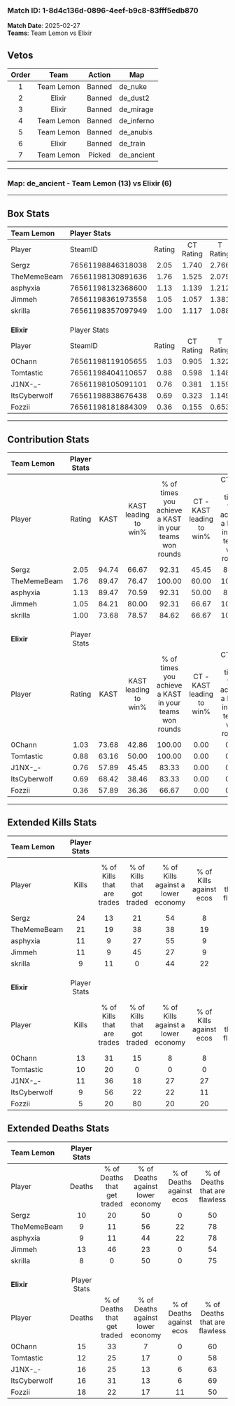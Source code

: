 ### Match ID: 1-8d4c136d-0896-4eef-b9c8-83fff5edb870  
**Match Date**: 2025-02-27  
**Teams**: Team Lemon vs Elixir  

## Vetos  

| Order | Team | Action | Map |
| :---: | :--: | :----: | --- |
| 1 | Team Lemon | Banned | de_nuke |
| 2 | Elixir | Banned | de_dust2 |
| 3 | Elixir | Banned | de_mirage |
| 4 | Team Lemon | Banned | de_inferno |
| 5 | Team Lemon | Banned | de_anubis |
| 6 | Elixir | Banned | de_train |
| 7 | Team Lemon | Picked | de_ancient |

---  

### **Map**: de_ancient - Team Lemon (13) vs Elixir (6)  
---  

## Box Stats  

| **Team Lemon** | Player Stats      |        |           |          |       |       |       |         |        |      |     |
| :- | :- | :-: | :-: | :-: | :-: | :-: | :-: | :-: | :-: | :-: | :-: |
| Player         | SteamID           | Rating | CT Rating | T Rating | KAST  |  ADR  | Kills | Assists | Deaths | K/D  | HS% |
| Sergz          | 76561198846318038 |  2.05  |   1.740   |  2.766   | 94.74 | 143.9 |  24   |    5    |   10   | 2.40 | 66  |
| TheMemeBeam    | 76561198130891636 |  1.76  |   1.525   |  2.079   | 89.47 | 99.1  |  21   |    4    |   9    | 2.33 | 38  |
| asphyxia       | 76561198132368600 |  1.13  |   1.139   |  1.212   | 89.47 | 53.7  |  11   |    0    |   9    | 1.22 | 63  |
| Jimmeh         | 76561198361973558 |  1.05  |   1.057   |  1.381   | 84.21 | 63.1  |  11   |    6    |   13   | 0.85 | 63  |
| skrilla        | 76561198357097949 |  1.00  |   1.117   |  1.088   | 73.68 | 56.5  |   9   |    6    |   8    | 1.13 | 55  |
|                |                   |        |           |          |       |       |       |         |        |      |     |
|                |                   |        |           |          |       |       |       |         |        |      |     |
|                |                   |        |           |          |       |       |       |         |        |      |     |
| **Elixir**     | Player Stats      |        |           |          |       |       |       |         |        |      |     |
| Player         | SteamID           | Rating | CT Rating | T Rating | KAST  |  ADR  | Kills | Assists | Deaths | K/D  | HS% |
| 0Chann         | 76561198119105655 |  1.03  |   0.905   |  1.322   | 73.68 | 77.5  |  13   |    2    |   15   | 0.87 | 53  |
| Tomtastic      | 76561198404110657 |  0.88  |   0.598   |  1.148   | 63.16 | 69.5  |  10   |    4    |   12   | 0.83 | 50  |
| J1NX-_-        | 76561198105091101 |  0.76  |   0.381   |  1.159   | 57.89 | 68.4  |  11   |    1    |   16   | 0.69 | 36  |
| ItsCyberwolf   | 76561198838676438 |  0.69  |   0.323   |  1.149   | 68.42 | 50.7  |   9   |    1    |   16   | 0.56 | 66  |
| Fozzii         | 76561198181884309 |  0.36  |   0.155   |  0.653   | 57.89 | 40.5  |   5   |    4    |   18   | 0.28 | 20  |
---  

## Contribution Stats  

| **Team Lemon** | Player Stats |       |                      |                                                        |                           |                                                             |                          |                                                            |
| :- | :-: | :-: | :-: | :-: | :-: | :-: | :-: | :-: |
| Player         |    Rating    | KAST  | KAST leading to win% | % of times you achieve a KAST in your teams won rounds | CT - KAST leading to win% | CT - % of times you achieve a KAST in your teams won rounds | T - KAST leading to win% | T - % of times you achieve a KAST in your teams won rounds |
| Sergz          |     2.05     | 94.74 |        66.67         |                         92.31                          |           45.45           |                            83.33                            |          100.00          |                           100.00                           |
| TheMemeBeam    |     1.76     | 89.47 |        76.47         |                         100.00                         |           60.00           |                           100.00                            |          100.00          |                           100.00                           |
| asphyxia       |     1.13     | 89.47 |        70.59         |                         92.31                          |           50.00           |                            83.33                            |          100.00          |                           100.00                           |
| Jimmeh         |     1.05     | 84.21 |        80.00         |                         92.31                          |           66.67           |                           100.00                            |          100.00          |                           85.71                            |
| skrilla        |     1.00     | 73.68 |        78.57         |                         84.62                          |           66.67           |                           100.00                            |          100.00          |                           71.43                            |
|                |              |       |                      |                                                        |                           |                                                             |                          |                                                            |
|                |              |       |                      |                                                        |                           |                                                             |                          |                                                            |
|                |              |       |                      |                                                        |                           |                                                             |                          |                                                            |
| **Elixir**     | Player Stats |       |                      |                                                        |                           |                                                             |                          |                                                            |
| Player         |    Rating    | KAST  | KAST leading to win% | % of times you achieve a KAST in your teams won rounds | CT - KAST leading to win% | CT - % of times you achieve a KAST in your teams won rounds | T - KAST leading to win% | T - % of times you achieve a KAST in your teams won rounds |
| 0Chann         |     1.03     | 73.68 |        42.86         |                         100.00                         |           0.00            |                            0.00                             |          60.00           |                           100.00                           |
| Tomtastic      |     0.88     | 63.16 |        50.00         |                         100.00                         |           0.00            |                            0.00                             |          75.00           |                           100.00                           |
| J1NX-_-        |     0.76     | 57.89 |        45.45         |                         83.33                          |           0.00            |                            0.00                             |          62.50           |                           83.33                            |
| ItsCyberwolf   |     0.69     | 68.42 |        38.46         |                         83.33                          |           0.00            |                            0.00                             |          50.00           |                           83.33                            |
| Fozzii         |     0.36     | 57.89 |        36.36         |                         66.67                          |           0.00            |                            0.00                             |          50.00           |                           66.67                            |
---  

## Extended Kills Stats  

| **Team Lemon** | Player Stats |                            |                            |                                    |                         |                              |                                 |                                       |                    |           |
| :- | :-: | :-: | :-: | :-: | :-: | :-: | :-: | :-: | :-: | :-: |
| Player         |    Kills     | % of Kills that are trades | % of Kills that got traded | % of Kills against a lower economy | % of Kills against ecos | % of Kills that are flawless | % of Kills that are close duels | % of Kills that are assisted by flash | Pistol Round Kills | AWP Kills |
| Sergz          |      24      |             13             |             21             |                 54                 |            8            |              67              |                4                |                   4                   |         0          |     3     |
| TheMemeBeam    |      21      |             19             |             38             |                 38                 |           19            |              71              |                0                |                  10                   |         0          |     2     |
| asphyxia       |      11      |             9              |             27             |                 55                 |            9            |              55              |                0                |                   9                   |         0          |     2     |
| Jimmeh         |      11      |             9              |             45             |                 27                 |            9            |              36              |               18                |                   9                   |         0          |     1     |
| skrilla        |      9       |             11             |             0              |                 44                 |           22            |              44              |               11                |                   0                   |         0          |     0     |
|                |              |                            |                            |                                    |                         |                              |                                 |                                       |                    |           |
|                |              |                            |                            |                                    |                         |                              |                                 |                                       |                    |           |
|                |              |                            |                            |                                    |                         |                              |                                 |                                       |                    |           |
| **Elixir**     | Player Stats |                            |                            |                                    |                         |                              |                                 |                                       |                    |           |
| Player         |    Kills     | % of Kills that are trades | % of Kills that got traded | % of Kills against a lower economy | % of Kills against ecos | % of Kills that are flawless | % of Kills that are close duels | % of Kills that are assisted by flash | Pistol Round Kills | AWP Kills |
| 0Chann         |      13      |             31             |             15             |                 8                  |            8            |              69              |               15                |                   0                   |         0          |     2     |
| Tomtastic      |      10      |             20             |             0              |                 0                  |            0            |              80              |                0                |                   0                   |         0          |     2     |
| J1NX-_-        |      11      |             36             |             18             |                 27                 |           27            |              55              |                9                |                   9                   |         0          |     2     |
| ItsCyberwolf   |      9       |             56             |             22             |                 22                 |           11            |              56              |                0                |                  22                   |         0          |     2     |
| Fozzii         |      5       |             20             |             80             |                 20                 |           20            |              40              |                0                |                   0                   |         0          |     0     |
## Extended Deaths Stats  

| **Team Lemon** | Player Stats |                             |                                   |                          |                               |                            |                           |               |
| :- | :-: | :-: | :-: | :-: | :-: | :-: | :-: | :-: |
| Player         |    Deaths    | % of Deaths that get traded | % of Deaths against lower economy | % of Deaths against ecos | % of Deaths that are flawless | % of Deaths that are close | % of Deaths while blinded | Deaths to AWP |
| Sergz          |      10      |             20              |                50                 |            0             |              50               |             20             |            10             |       0       |
| TheMemeBeam    |      9       |             11              |                56                 |            22            |              78               |             11             |            11             |       0       |
| asphyxia       |      9       |             11              |                44                 |            22            |              78               |             0              |             0             |       0       |
| Jimmeh         |      13      |             46              |                23                 |            0             |              54               |             0              |             8             |       0       |
| skrilla        |      8       |              0              |                50                 |            0             |              75               |             0              |             0             |       0       |
|                |              |                             |                                   |                          |                               |                            |                           |               |
|                |              |                             |                                   |                          |                               |                            |                           |               |
|                |              |                             |                                   |                          |                               |                            |                           |               |
| **Elixir**     | Player Stats |                             |                                   |                          |                               |                            |                           |               |
| Player         |    Deaths    | % of Deaths that get traded | % of Deaths against lower economy | % of Deaths against ecos | % of Deaths that are flawless | % of Deaths that are close | % of Deaths while blinded | Deaths to AWP |
| 0Chann         |      15      |             33              |                 7                 |            0             |              60               |             0              |             7             |       0       |
| Tomtastic      |      12      |             25              |                17                 |            0             |              58               |             17             |             8             |       0       |
| J1NX-_-        |      16      |             25              |                13                 |            6             |              63               |             6              |             6             |       0       |
| ItsCyberwolf   |      16      |             31              |                13                 |            6             |              69               |             6              |             6             |       0       |
| Fozzii         |      18      |             22              |                17                 |            11            |              50               |             0              |             6             |       0       |
